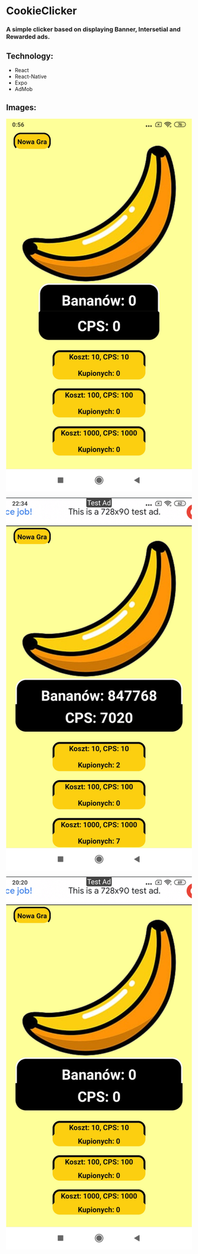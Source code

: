 # CookieClicker

### A simple clicker based on displaying Banner, Intersetial and Rewarded ads.

## Technology:
* React
* React-Native
* Expo
* AdMob

## Images:

<p align="left">
  <img src="images/Screen1.jpg" title="Result">
</p>

<p align="center">
  <img src="images/Screen2.jpg" title="Result">
</p>

<p align="right">
  <img src="images/Screen3.jpg" title="Result">
</p>
